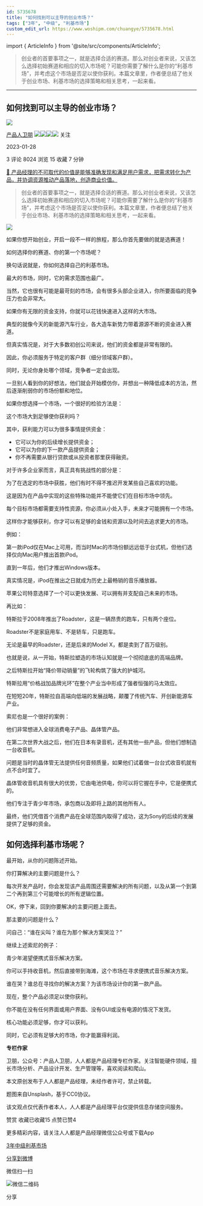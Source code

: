 ```yaml
---
id: 5735678
title: "如何找到可以主导的创业市场？"
tags: ["3年", "中级", "利基市场"]
custom_edit_url: https://www.woshipm.com/chuangye/5735678.html
---
```

import { ArticleInfo } from '@site/src/components/ArticleInfo';

<ArticleInfo
    author="产品人卫朋"
    authorLink="https://www.woshipm.com/u/756715"
    published="2023-01-28"
    views={8024}
    comments={3}
    collects={15}
/>

> 创业者的首要事项之一，就是选择合适的赛道。那么对创业者来说，又该怎么选择初始赛道和相应的切入市场呢？可能你需要了解什么是你的“利基市场”，并考虑这个市场是否足以使你获利。本篇文章里，作者便总结了他关于创业市场、利基市场的选择策略和相关思考，一起来看。

---

## 如何找到可以主导的创业市场？

[![](https://image.woshipm.com/wp-files/2022/06/j6ZLENagj4ROP0plx6di.jpg!/both/72x72)](https://www.woshipm.com/u/756715)

[产品人卫朋](https://www.woshipm.com/u/756715) ![](https://static.woshipm.com/tag/1121_1@2x.png)![](https://static.woshipm.com/tag/2104_1@2x.png)![](https://static.woshipm.com/tag/2303_1@2x.png)![](https://static.woshipm.com/tag/2305_1@2x.png) 关注

2023-01-28

3 评论 8024 浏览 15 收藏 7 分钟

[🔗 产品经理的不可取代的价值是能够准确发现和满足用户需求，把需求转化为产品，并协调资源推动产品落地，创造商业价值。](https://ke.qidianla.com/courses/90pm)

> 创业者的首要事项之一，就是选择合适的赛道。那么对创业者来说，又该怎么选择初始赛道和相应的切入市场呢？可能你需要了解什么是你的“利基市场”，并考虑这个市场是否足以使你获利。本篇文章里，作者便总结了他关于创业市场、利基市场的选择策略和相关思考，一起来看。

![](https://image.woshipm.com/wp-files/2023/01/s3fjoBSo8ARTa7oowdlL.jpg)

如果你想开始创业，开启一段不一样的旅程，那么你首先要做的就是选赛道！

如何选择你的赛道、你的第一个市场呢？

换句话说就是，你如何选择自己的利基市场。

最大的市场，同时，它的需求范围也最广。

当然，它也很有可能是最苛刻的市场，会有很多头部企业进入，你所要面临的竞争压力也会非常大。

如果你有无限的资金支持，你就可以花钱快速进入这样的大市场。

典型的就像今天的新能源汽车行业，各大造车新势力带着源源不断的资金进入赛道。

但真实情况是，对于大多数初创公司来说，他们的资金都是非常有限的。

因此，你必须服务于特定的客户群（细分领域客户群）。

同时，无论你身处哪个领域，竞争者一定会出现。

一旦别人看到你的好想法，他们就会开始模仿你，并想出一种降低成本的方法，然后逐渐削弱你的市场份额和地位。

如果你想选择一个市场，一个很好的检验方法是：

这个市场大到足够使你获利吗？

其中，获利能力可以为很多事情提供资金：

*   它可以为你的后续增长提供资金；
*   它可以为你的下一款产品提供资金；
*   你不再需要从银行贷款或从投资者那里获得融资。

对于许多企业家而言，真正具有挑战性的部分是：

为了在选定的市场中获胜，他们有时不得不推迟开发某些自己喜欢的功能。

这是因为在产品中实现的这些特殊功能并不能使它们在目标市场中领先。

每个目标市场都需要支持性资源，你必须从小处入手，未来才可能拥有一个市场。

这样你才能够获利，你才可以有足够的金钱和资源以及时间去追求更大的市场。

例如：

第一款iPod仅在Mac上可用，而当时Mac的市场份额远远低于台式机，但他们选择仅向Mac用户推出首款iPod。

直到一年后，他们才推出Windows版本。

真实情况是，iPod在推出之日就成为历史上最畅销的音乐播放器。

苹果公司特意选择了一个可以更快发展、可以拥有并支配自己未来的市场。

再比如：

特斯拉于2008年推出了Roadster，这是一辆昂贵的跑车，只有两个座位。

Roadster不是家庭用车、不是轿车，只是跑车。

无论是最早的Roadster，还是后来的Model X，都是卖到了百万级别。

也就是说，从一开始，特斯拉塑造的市场认知就是一个彻彻底底的高端品牌。

之后特斯拉开始“降价带动销量”的飞轮构筑了强大的护城河。

特斯拉用“价格战加品牌光环”在整个产业当中形成了强者恒强的马太效应。

在短短20年，特斯拉自高端向低端的发展战略，颠覆了传统汽车、开创新能源车产业。

索尼也是一个很好的案例：

他们非常想进入全球消费电子产品、晶体管产品。

在第二次世界大战之后，他们在日本有录音机，还有其他一些产品，但他们想制造一台收音机。

问题是当时的晶体管无法提供任何音频质量，如果他们试着做一台台式收音机就有点不合时宜了。

晶体管收音机具有很大的优势，它由电池供电，你可以将它握在手中，它是便携式的。

他们专注于青少年市场，承包商以及即将上路的其他所有人。

最终，他们凭借首个消费产品在全球范围内取得了成功，这为Sony的后续的发展提供了足够的资金。

## 如何选择利基市场呢？

最开始，从你的问题陈述开始。

你打算解决的主要问题是什么？

每次开发产品时，你会发现该产品周围还需要解决的所有问题，以及从第一个到第二个再到第三个可能增长的所有逻辑位置。

OK，停下来，回到你要解决的主要问题上面去。

那主要的问题是什么？

问自己：“谁在尖叫？谁在为那个解决方案哭泣？”

继续上述索尼的例子：

青少年渴望便携式音乐解决方案。

你可以手持收音机，然后直接带到海滩，这个市场在寻求便携式音乐解决方案。

谁在哭？谁总在寻找你的解决方案？为该市场设计你的第一款产品。

现在，整个产品必须足以使你获利。

你不能在没有任何界面或用户界面、没有GUI或没有电源的情况下发货。

核心功能必须足够，你才可以获利。

同时，它必须有足够大的市场，你才能赢得利润。

**专栏作家**

卫朋，公众号：产品人卫朋，人人都是产品经理专栏作家。关注智能硬件领域，擅长市场分析、产品设计开发、生产管理等，喜欢阅读和爬山。

本文原创发布于人人都是产品经理，未经作者许可，禁止转载。

题图来自Unsplash，基于CC0协议。

该文观点仅代表作者本人，人人都是产品经理平台仅提供信息存储空间服务。

赞赏 收藏已收藏15 点赞已赞4

更多精彩内容，请关注人人都是产品经理微信公众号或下载App

[3年](https://www.woshipm.com/tag/3%e5%b9%b4)[中级](https://www.woshipm.com/tag/%e4%b8%ad%e7%ba%a7)[利基市场](https://www.woshipm.com/tag/%e5%88%a9%e5%9f%ba%e5%b8%82%e5%9c%ba)

[分享到微博](https://service.weibo.com/share/share.php?appkey=2775287854&title=如何找到可以主导的创业市场？&url=https://www.woshipm.com/chuangye/5735678.html&pic=https://image.woshipm.com/wp-files/2023/01/s3fjoBSo8ARTa7oowdlL.jpg)

微信扫一扫

![微信二维码](https://api.pwmqr.com/qrcode/create/?url=https://www.woshipm.com/chuangye/5735678.html)

分享